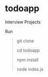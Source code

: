 # todoapp
Interview Projects


Run

> git clone
> 
> cd todoapp
> 
> npm install
> 
> node index.js
